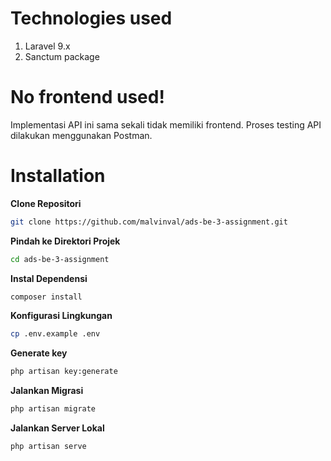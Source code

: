 # Technologies used

1. Laravel 9.x
2. Sanctum package

# No frontend used!

Implementasi API ini sama sekali tidak memiliki frontend.
Proses testing API dilakukan menggunakan Postman.

# Installation

**Clone Repositori**

```bash
git clone https://github.com/malvinval/ads-be-3-assignment.git
```

**Pindah ke Direktori Projek**

```bash
cd ads-be-3-assignment
```

**Instal Dependensi**

```bash
composer install
```

**Konfigurasi Lingkungan**

```bash
cp .env.example .env
```

**Generate key**

```bash
php artisan key:generate
```

**Jalankan Migrasi**

```bash
php artisan migrate
```

**Jalankan Server Lokal**

```bash
php artisan serve
```
